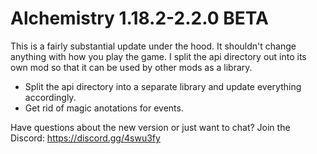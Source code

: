 # Alchemistry 1.18.2-2.2.0 BETA

This is a fairly substantial update under the hood. It shouldn't change anything with how you play the game. I split the api directory out into its own mod so that it can be used by other mods as a library.

- Split the api directory into a separate library and update everything accordingly.
- Get rid of magic anotations for events.

Have questions about the new version or just want to chat? Join the Discord: https://discord.gg/4swu3fy